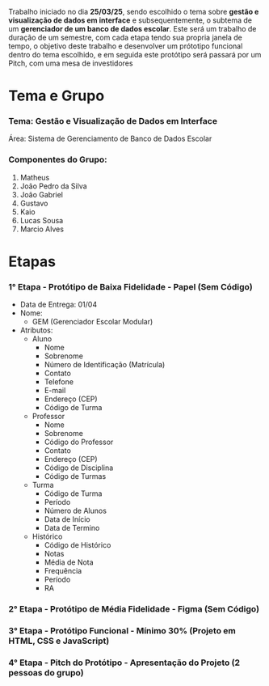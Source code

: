 Trabalho iniciado no dia **25/03/25**, sendo escolhido o tema sobre **gestão e visualização de dados em interface** e subsequentemente, o subtema de um **gerenciador de um banco de dados escolar**. Este será um trabalho de duração de um semestre, com cada etapa tendo sua propria janela de tempo, o objetivo deste trabalho e desenvolver um prótotipo funcional dentro do tema escolhido, e em seguida este protótipo será passará por um Pitch, com uma mesa de investidores

# Tema e Grupo

### Tema: Gestão e Visualização de Dados em Interface
  Área: Sistema de Gerenciamento de Banco de Dados Escolar
### Componentes do Grupo:
  1. Matheus
  2. João Pedro da Silva
  3. João Gabriel
  4. Gustavo
  5. Kaio
  6. Lucas Sousa
  7. Marcio Alves

# Etapas

### 1° Etapa - Protótipo de Baixa Fidelidade - Papel (Sem Código)

- Data de Entrega: 01/04
- Nome:
    - GEM (Gerenciador Escolar Modular)
- Atributos:
    - Aluno
        - Nome
        - Sobrenome
        - Número de Identificação (Matrícula)
        - Contato
        - Telefone
        - E-mail
        - Endereço (CEP)
        - Código de Turma
    - Professor
        - Nome
        - Sobrenome
        - Código do Professor
        - Contato
        - Endereço (CEP)
        - Código de Disciplina
        - Código de Turmas
    - Turma
        - Código de Turma
        - Período
        - Número de Alunos
        - Data de Início
        - Data de Termino
    - Histórico
        - Código de Histórico
        - Notas
        - Média de Nota
        - Frequência
        - Período
        - RA

### 2° Etapa - Protótipo de Média Fidelidade - Figma (Sem Código)

### 3° Etapa - Protótipo Funcional - Mínimo 30% (Projeto em HTML, CSS e JavaScript)

### 4° Etapa - Pitch do Protótipo - Apresentação do Projeto (2 pessoas do grupo)
